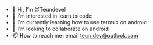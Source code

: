 - 👋 Hi, I’m @Teundevel
- 👀 I’m interested in learn to code
- 🌱 I’m currently learning how to use termux on android 
- 💞️ I’m looking to collaborate on android
- 📫 How to reach me: email teun.dev@outlook.com

<!---
Teundevel/Teundevel is a ✨ special ✨ repository because its `README.md` (this file) appears on your GitHub profile.
You can click the Preview link to take a look at your changes.
--->
